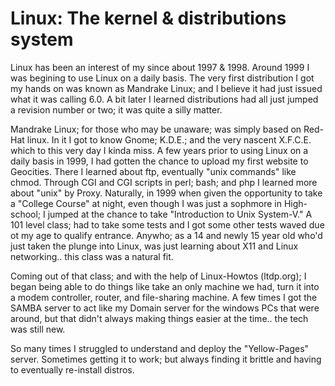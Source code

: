 # Linux: The kernel & distributions system

Linux has been an interest of my since about 1997 & 1998.
Around 1999 I was begining to use Linux on a daily basis.
The very first distribution I got my hands on was known as Mandrake Linux; and I believe it had just issued what it was calling 6.0. A bit later I learned distributions had all just jumped a revision number or two; it was quite a silly matter.

Mandrake Linux; for those who may be unaware; was simply based on Red-Hat linux. In it I got to know Gnome; K.D.E.; and the very nascent X.F.C.E. which to this very day I kinda miss. A few years prior to using Linux on a daily basis in 1999, I had gotten the chance to upload my first website to Geocities. There I learned about ftp, eventually "unix commands" like chmod. Through CGI and CGI scripts in perl; bash; and php I learned more about "unix" by Proxy.  Naturally, in 1999 when given the opportunity to take a "College Course" at night, even though I was just a sophmore in High-school; I jumped at the chance to take "Introduction to Unix System-V." A 101 level class; had to take some tests and I got some other tests waved due ot my age to qualify entrance. Anywho; as a 14 and newly 15 year old who'd just taken the plunge into Linux, was just learning about X11 and Linux networking.. this class was a natural fit.

Coming out of that class; and with the help of Linux-Howtos (ltdp.org); I began being able to do things like take an only machine we had, turn it into a modem controller, router, and file-sharing machine.  A few times I got the SAMBA server to act like my Domain server for the windows PCs that were around, but that didn't always making things easier at the time.. the tech was still new.

So many times I struggled to understand and deploy the "Yellow-Pages" server. Sometimes getting it to work; but always finding it brittle and having to eventually re-install distros.